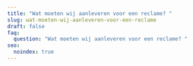 ```yaml
---
title: "Wat moeten wij aanleveren voor een reclame? "
slug: wat-moeten-wij-aanleveren-voor-een-reclame
draft: false
faq:
  question: "Wat moeten wij aanleveren voor een reclame? "
seo:
  noindex: true
---
```

